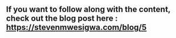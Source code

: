 ## If you want to follow along with the content, check out the blog post here : https://stevenmwesigwa.com/blog/5

